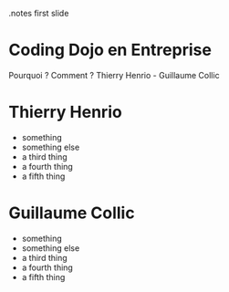<!SLIDE title-slide>
.notes first slide
# Coding Dojo en Entreprise #
Pourquoi ? Comment ?
Thierry Henrio - Guillaume Collic
<!SLIDE bullets>
# Thierry Henrio #
* something
* something else
* a third thing
* a fourth thing
* a fifth thing
<!SLIDE bullets>
# Guillaume Collic #
* something
* something else
* a third thing
* a fourth thing
* a fifth thing